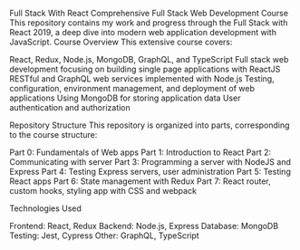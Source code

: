 Full Stack With React 
Comprehensive Full Stack Web Development Course
This repository contains my work and progress through the Full Stack with React 2019, a deep dive into modern web application development with JavaScript.
Course Overview
This extensive course covers:

React, Redux, Node.js, MongoDB, GraphQL, and TypeScript
Full stack web development focusing on building single page applications with ReactJS
RESTful and GraphQL web services implemented with Node.js
Testing, configuration, environment management, and deployment of web applications
Using MongoDB for storing application data
User authentication and authorization

Repository Structure
This repository is organized into parts, corresponding to the course structure:

Part 0: Fundamentals of Web apps
Part 1: Introduction to React
Part 2: Communicating with server
Part 3: Programming a server with NodeJS and Express
Part 4: Testing Express servers, user administration
Part 5: Testing React apps
Part 6: State management with Redux
Part 7: React router, custom hooks, styling app with CSS and webpack

Technologies Used

Frontend: React, Redux
Backend: Node.js, Express
Database: MongoDB
Testing: Jest, Cypress
Other: GraphQL, TypeScript
